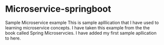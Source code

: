 # Microservice-springboot
Sample Microservice example 
This is sample aplllication that I have used to learning microservice concepts. 
I have taken this example from the the book called Spring Microservcies.
I have added my first sample apllication to here. 

